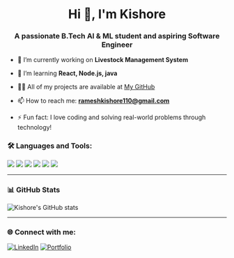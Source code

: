 <h1 align="center">Hi 👋, I'm Kishore</h1>
<h3 align="center">A passionate B.Tech AI & ML student and aspiring Software Engineer</h3>

- 🔭 I’m currently working on **Livestock Management System**

- 🌱 I’m learning **React, Node.js, java**

- 👨‍💻 All of my projects are available at [My GitHub]((https://github.com/KISHORE-R-RAMESH))

- 📫 How to reach me: **rameshkishore110@gmail.com**

- ⚡ Fun fact: I love coding and solving real-world problems through technology!


### 🛠️ Languages and Tools:

<p align="left">
  <img src="https://img.shields.io/badge/Node.js-339933?style=for-the-badge&logo=nodedotjs&logoColor=white"/>
  <img src="https://img.shields.io/badge/React-20232A?style=for-the-badge&logo=react&logoColor=61DAFB"/>
  <img src="https://img.shields.io/badge/Arduino-00979D?style=for-the-badge&logo=arduino&logoColor=white"/>
  <img src="https://img.shields.io/badge/HTML5-E34F26?style=for-the-badge&logo=html5&logoColor=white"/>
  <img src="https://img.shields.io/badge/CSS3-1572B6?style=for-the-badge&logo=css3&logoColor=white"/>
  <img src="https://img.shields.io/badge/java-1572B6?style=for-the-badge&logo=java&logoColor=white"/>
</p>

---

### 📊 GitHub Stats

<p align="left">
  <img src="https://github-readme-stats.vercel.app/api?username=KISHORE-R-RAMESH&show_icons=true&theme=github_dark" alt="Kishore's GitHub stats"/>
</p>

---

### 🌐 Connect with me:

[![LinkedIn](https://img.shields.io/badge/LinkedIn-blue?style=flat&logo=linkedin&logoColor=white)]((https://www.linkedin.com/in/kishore--ramesh/))
[![Portfolio](https://img.shields.io/badge/Portfolio-black?style=flat&logo=github&logoColor=white)](https://kishore-ramesh.my.canva.site/)

